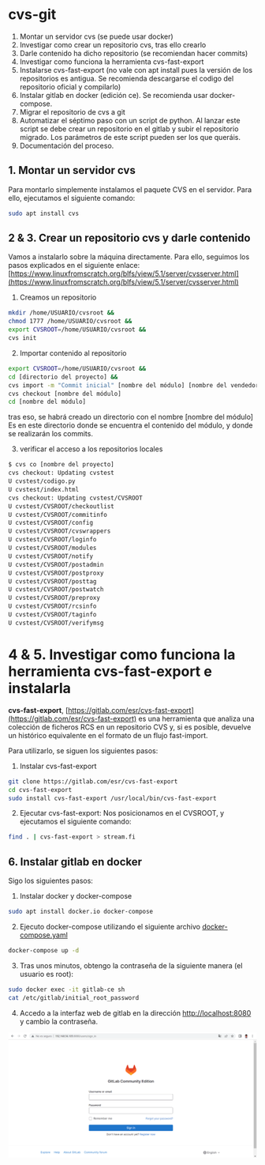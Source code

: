 # cvs-git

1. Montar un servidor cvs (se puede usar docker)
2. Investigar como crear un repositorio cvs, tras ello crearlo
3. Darle contenido ha dicho repositorio (se recomiendan hacer commits)
4. Investigar como funciona la herramienta cvs-fast-export
5. Instalarse cvs-fast-export (no vale con apt install pues la versión de los repositorios es antigua. Se recomienda descargarse el codigo del repositorio oficial y compilarlo)
6. Instalar gitlab en docker (edición ce). Se recomienda usar docker-compose.
7. Migrar el repositorio de cvs a git
8. Automatizar el séptimo paso con un script de python. Al lanzar este script se debe crear un repositorio en el gitlab y subir el repositorio migrado. Los parámetros de este script pueden ser los que queráis.
9. Documentación del proceso.

## 1. Montar un servidor cvs 

Para montarlo simplemente instalamos el paquete CVS en el servidor. Para ello, ejecutamos el siguiente comando:

```bash
sudo apt install cvs
```

## 2 & 3. Crear un repositorio cvs y darle contenido

Vamos a instalarlo sobre la máquina directamente. Para ello, seguimos los pasos explicados en el siguiente enlace: [https://www.linuxfromscratch.org/blfs/view/5.1/server/cvsserver.html](https://www.linuxfromscratch.org/blfs/view/5.1/server/cvsserver.html)

1. Creamos un repositorio

```bash
mkdir /home/USUARIO/cvsroot &&
chmod 1777 /home/USUARIO/cvsroot &&
export CVSROOT=/home/USUARIO/cvsroot &&
cvs init
```

2. Importar contenido al repositorio 

```bash
export CVSROOT=/home/USUARIO/cvsroot &&
cd [directorio del proyecto] &&
cvs import -m "Commit inicial" [nombre del módulo] [nombre del vendedor] [nombre de la rama]
cvs checkout [nombre del módulo]
cd [nombre del módulo]
```

tras eso, se habrá creado un directorio con el nombre [nombre del módulo] Es en este directorio donde se encuentra el contenido del módulo, y donde se realizarán los commits.

3. verificar el acceso a los repositorios locales

```bash
$ cvs co [nombre del proyecto]
cvs checkout: Updating cvstest
U cvstest/codigo.py
U cvstest/index.html
cvs checkout: Updating cvstest/CVSROOT
U cvstest/CVSROOT/checkoutlist
U cvstest/CVSROOT/commitinfo
U cvstest/CVSROOT/config
U cvstest/CVSROOT/cvswrappers
U cvstest/CVSROOT/loginfo
U cvstest/CVSROOT/modules
U cvstest/CVSROOT/notify
U cvstest/CVSROOT/postadmin
U cvstest/CVSROOT/postproxy
U cvstest/CVSROOT/posttag
U cvstest/CVSROOT/postwatch
U cvstest/CVSROOT/preproxy
U cvstest/CVSROOT/rcsinfo
U cvstest/CVSROOT/taginfo
U cvstest/CVSROOT/verifymsg
```

# 4 & 5. Investigar como funciona la herramienta cvs-fast-export e instalarla

**cvs-fast-export**,  [https://gitlab.com/esr/cvs-fast-export](https://gitlab.com/esr/cvs-fast-export) es una herramienta que analiza una colección de ficheros RCS en un repositorio CVS y, si es posible, devuelve un histórico equivalente en el formato de un flujo fast-import. 

Para utilizarlo, se siguen los siguientes pasos:

1. Instalar cvs-fast-export

```bash
git clone https://gitlab.com/esr/cvs-fast-export
cd cvs-fast-export
sudo install cvs-fast-export /usr/local/bin/cvs-fast-export
```

2. Ejecutar cvs-fast-export: Nos posicionamos en el CVSROOT, y ejecutamos el siguiente comando:

```bash
find . | cvs-fast-export > stream.fi 
```

## 6. Instalar gitlab en docker

Sigo los siguientes pasos:

1. Instalar docker y docker-compose

```bash
sudo apt install docker.io docker-compose
```

2. Ejecuto docker-compose utilizando el siguiente archivo [docker-compose.yaml](docker-compose.yaml)

```bash
docker-compose up -d
```

3. Tras unos minutos, obtengo la contraseña de la siguiente manera (el usuario es root):

```bash
sudo docker exec -it gitlab-ce sh
cat /etc/gitlab/initial_root_password
```

4. Accedo a la interfaz web de gitlab en la dirección [http://localhost:8080](http://localhost:8080) y cambio la contraseña.

![gitlab1](images/gitlab1.png)